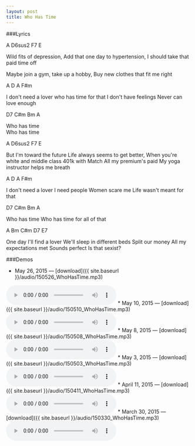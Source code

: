 ```yaml
---
layout: post
title: Who Has Time
---
```


###Lyrics

<span class="tabs">A D6sus2 F7 E</span>

Wild fits of depression,
Add that one day to hypertension,
I should take that paid time off

Maybe join a gym,
take up a hobby,
Buy new clothes that fit me right

<span class="tabs">A D A F#m</span>

I don't need a lover
who has time for that
I don't have feelings
Never can love enough

<span class="tabs">D7 C#m Bm A</span>

Who has time  
Who has time  

<span class="tabs">A D6sus2 F7 E</span>

But I'm toward the future
Life always seems to get better,
When you're white and middle class
401k with Match
All my premium's paid
My yoga instructor helps me breath

<span class="tabs">A D A F#m</span>

I don't need a lover
I need people
Women scare me
Life wasn't meant for that

<span class="tabs">D7 C#m Bm A</span>

Who has time
Who has time for all of that

<span class="tabs">A Bm C#m D7 E7</span>

One day I'll find a lover
We'll sleep in different beds
Split our money
All my expectations met
Sounds perfect
Is that sexist?

###Demos

* May 26, 2015 — [download]({{ site.baseurl }}/audio/150526_WhoHasTime.mp3)  
<audio controls>
	<source src="{{ site.baseurl }}/audio/150526_WhoHasTime.mp3" type="audio/mpeg">
</audio>
* May 10, 2015 — [download]({{ site.baseurl }}/audio/150510_WhoHasTime.mp3)  
<audio controls>
	<source src="{{ site.baseurl }}/audio/150510_WhoHasTime.mp3" type="audio/mpeg">
</audio>
* May 8, 2015 — [download]({{ site.baseurl }}/audio/150508_WhoHasTime.mp3)  
<audio controls>
	<source src="{{ site.baseurl }}/audio/150508_WhoHasTime.mp3" type="audio/mpeg">
</audio>
* May 3, 2015 — [download]({{ site.baseurl }}/audio/150503_WhoHasTime.mp3)  
<audio controls>
	<source src="{{ site.baseurl }}/audio/150503_WhoHasTime.mp3" type="audio/mpeg">
</audio>
* April 11, 2015 — [download]({{ site.baseurl }}/audio/150411_WhoHasTime.mp3)  
<audio controls>
	<source src="{{ site.baseurl }}/audio/150411_WhoHasTime.mp3" type="audio/mpeg">
</audio>
* March 30, 2015 — [download]({{ site.baseurl }}/audio/150330_WhoHasTime.mp3)  
<audio controls>
	<source src="{{ site.baseurl }}/audio/150330_WhoHasTime.mp3" type="audio/mpeg">
</audio>